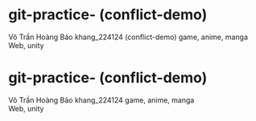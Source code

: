 # git-practice- (conflict-demo)
Võ Trần Hoàng Bảo khang_224124 (conflict-demo)
    game, anime, manga  
    Web, unity
# git-practice- (conflict-demo)

Võ Trần Hoàng Bảo khang_224124
    game, anime, manga  
    Web, unity      

